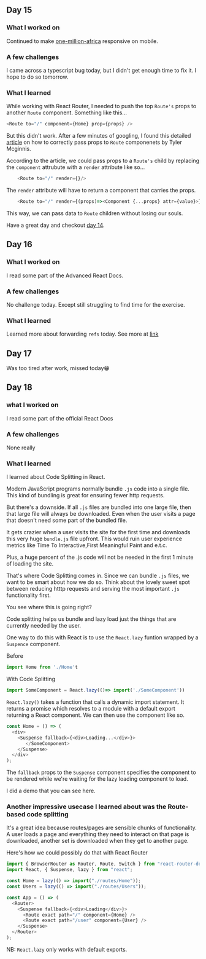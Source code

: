 ## Day 15

### What I worked on

Continued to make [one-million-africa](https://one-million-africa.netlify.com) responsive on mobile.

### A few challenges

I came across a typescript bug today, but I didn't get enough time to fix it. I hope to do so tomorrow.

### What I learned

While working with React Router, I needed to push the top `Route's` props to another `Route` component. Something like this...

```js
<Route to="/" component={Home} prop={props} />
```

But this didn't work. After a few minutes of googling, I found this detailed [article](https://tylermcginnis.com/react-router-pass-props-to-components/) on how to correctly pass props to `Route` componenets by Tyler Mcginnis.

According to the article, we could pass props to a `Route's` child by replacing the `component` attrubute with a `render` attribute like so...

```js
    <Route to="/" render={}/>
```

The `render` attribute will have to return a component that carries the props.

```js
    <Route to="/" render={(props)=><Component {...props} attr={value}>}/>
```

This way, we can pass data to `Route` children without losing our souls.

Have a great day and checkout [day 14](https://github.com/vickOnRails/100-days-of-react/tree/master/week2#day-14).

## Day 16

### What I worked on

I read some part of the Advanced React Docs.

### A few challenges

No challenge today. Except still struggling to find time for the exercise.

### What I learned

Learned more about forwarding `refs` today. See more at [link](https://reactjs.org/docs/forwarding-refs.html)

## Day 17

Was too tired after work, missed today😁

## Day 18

### what I worked on

I read some part of the official React Docs

### A few challenges

None really

### What I learned

I learned about Code Splitting in React.

Modern JavaScript programs normally bundle `.js` code into a single file. This kind of bundling is great for ensuring fewer http requests.

But there's a downside. If all `.js` files are bundled into one large file, then that large file will always be downloaded.
Even when the user visits a page that doesn't need some part of the bundled file.

It gets crazier when a user visits the site for the first time and downloads this very huge `bundle.js` file upfront. This would ruin user experience metrics like Time To Interactive,First Meaningful Paint and e.t.c.

Plus, a huge percent of the .js code will not be needed in the first 1 minute of loading the site.

That's where Code Splitting comes in. Since we can bundle `.js` files, we want to be smart about how we do so.
Think about the lovely sweet spot between reducing htttp requests and serving the most important `.js` functionality first.

You see where this is going right?

Code splitting helps us bundle and lazy load just the things that are currently needed by the user.

One way to do this with React is to use the `React.lazy` funtion wrapped by a `Suspence` component.

Before

```js
import Home from './Home't
```

With Code Splitting

```js
import SomeComponent = React.lazy(()=> import('./SomeComponent'))
```

`React.lazy()` takes a function that calls a dynamic import statement. It returns a promise which resolves to a module with a default export returning a React component. We can then use the component like so.

```js
const Home = () => (
  <div>
    <Suspense fallback={<div>Loading...</div>}>
       </SomeComponent>
    </Suspense>
  </div>
);
```

The `fallback` props to the `Suspense` component specifies the component to be rendered while we're waiting for the lazy loading component to load.

I did a demo that you can see here.

### Another impressive usecase I learned about was the Route-based code splitting

It's a great idea because routes/pages are sensible chunks of functionality. A user loads a page and everything they need to interact on that page is downloaded, another set is downloaded when they get to another page.

Here's how we could possibly do that with React Router

```js
import { BrowserRouter as Router, Route, Switch } from "react-router-dom";
import React, { Suspense, lazy } from "react";

const Home = lazy(() => import("./routes/Home"));
const Users = lazy(() => import("./routes/Users"));

const App = () => (
  <Router>
    <Suspense fallback={<div>Loading</div>}>
      <Route exact path="/" component={Home} />
      <Route exact path="/user" component={User} />
    </Suspense>
  </Router>
);
```

NB: `React.lazy` only works with default exports.
